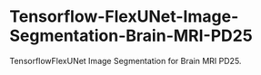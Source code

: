 # Tensorflow-FlexUNet-Image-Segmentation-Brain-MRI-PD25
TensorflowFlexUNet Image Segmentation for Brain MRI PD25.
